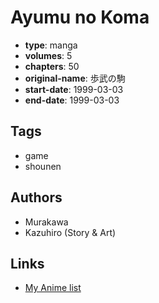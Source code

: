 # Ayumu no Koma

-   **type**: manga
-   **volumes**: 5
-   **chapters**: 50
-   **original-name**: 歩武の駒
-   **start-date**: 1999-03-03
-   **end-date**: 1999-03-03

## Tags

-   game
-   shounen

## Authors

-   Murakawa
-   Kazuhiro (Story & Art)

## Links

-   [My Anime list](https://myanimelist.net/manga/130903/Ayumu_no_Koma)
